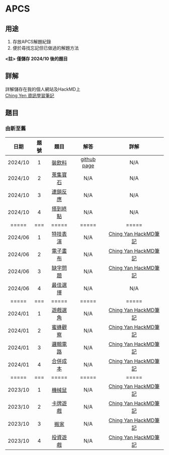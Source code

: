 # APCS

## 用途
1. 存放APCS解題紀錄
2. 便於尋找忘記但已做過的解題方法

**<註> 僅儲存 2024/10 後的題目**

## 詳解
詳解儲存在我的個人網站及HackMD上  
[Ching Yen 資訊學習筆記](https://www.tseng-school.com/)

## 題目
### 由新至舊
日期 | 題號 | 題目 | 解答 | 詳解 |
|:--------:|:--------:|:-------:|:--------:|:--------:|
| 2024/10 | 1 | [裝飲料](https://zerojudge.tw/ShowProblem?problemid=o711) | [github page](/202410/1.cpp) | N/A | 
| 2024/10 | 2 | [蒐集寶石](https://zerojudge.tw/ShowProblem?problemid=o712) | N/A | N/A | 
| 2024/10 | 3 | [連鎖反應](https://zerojudge.tw/ShowProblem?problemid=o713) | N/A | N/A | 
| 2024/10 | 4 | [搭到終點](https://zerojudge.tw/ShowProblem?problemid=o714) | N/A | N/A | 
| ===== | === | ===== | ===== | ===== |
| 2024/06 | 1 | [特技表演](https://zerojudge.tw/ShowProblem?problemid=o076) | N/A | [Ching Yan HackMD筆記](https://hackmd.io/@chingyan/rJKdh43rR#%E7%AC%AC%E4%B8%80%E9%A1%8C-%E7%89%B9%E6%8A%80%E8%A1%A8%E6%BC%94-ZeroJudge-o076) | 
| 2024/06 | 2 | [電子畫布](https://zerojudge.tw/ShowProblem?problemid=o077) | N/A | [Ching Yan HackMD筆記](https://hackmd.io/@chingyan/rJKdh43rR#%E7%AC%AC%E4%BA%8C%E9%A1%8C-%E9%9B%BB%E5%AD%90%E7%95%AB%E5%B8%83-ZeroJudge-o077) | 
| 2024/06 | 3 | [缺字問題](https://zerojudge.tw/ShowProblem?problemid=o078) | N/A | [Ching Yan HackMD筆記](https://hackmd.io/@chingyan/rJKdh43rR#%E7%AC%AC%E4%B8%89%E9%A1%8C-%E7%BC%BA%E5%AD%97%E5%95%8F%E9%A1%8C-ZeroJudge-o078) | 
| 2024/06 | 4 | [最佳選擇](https://zerojudge.tw/ShowProblem?problemid=o079) | N/A | N/A | 
| ===== | === | ===== | ===== | ===== |
| 2024/01 | 1 | [遊戲選角](https://zerojudge.tw/ShowProblem?problemid=m931) | N/A | [Ching Yan HackMD筆記](https://hackmd.io/@chingyan/r1_y8MaM0#%E7%AC%AC%E4%B8%80%E9%A1%8C-%E9%81%8A%E6%88%B2%E9%81%B8%E8%A7%92-ZeroJudge-m931) | 
| 2024/01 | 2 | [蜜蜂觀察](https://zerojudge.tw/ShowProblem?problemid=m932) | N/A | [Ching Yan HackMD筆記](https://hackmd.io/@chingyan/r1_y8MaM0#%E7%AC%AC%E4%BA%8C%E9%A1%8C-%E8%9C%9C%E8%9C%82%E8%A7%80%E5%AF%9F-ZeroJudge-m932) | 
| 2024/01 | 3 | [邏輯電路](https://zerojudge.tw/ShowProblem?problemid=m933) | N/A | [Ching Yan HackMD筆記](https://hackmd.io/@chingyan/r1_y8MaM0#%E7%AC%AC%E4%B8%89%E9%A1%8C-%E9%82%8F%E8%BC%AF%E9%9B%BB%E8%B7%AF-ZeroJudge-m933) | 
| 2024/01 | 4 | [合併成本](https://zerojudge.tw/ShowProblem?problemid=m934) | N/A | [Ching Yan HackMD筆記](https://hackmd.io/@chingyan/r1_y8MaM0#%E7%AC%AC%E5%9B%9B%E9%A1%8C-%E5%90%88%E4%BD%B5%E6%88%90%E6%9C%AC-ZeroJudge-m934) | 
| ===== | === | ===== | ===== | ===== |
| 2023/10 | 1 | [機械鼠](https://zerojudge.tw/ShowProblem?problemid=m370) | N/A | [Ching Yan HackMD筆記](https://hackmd.io/@chingyan/rkmQSEEm0#%E7%AC%AC%E4%B8%80%E9%A1%8C-%E6%A9%9F%E6%A2%B0%E9%BC%A0-ZeroJudge-m370) | 
| 2023/10 | 2 | [卡牌遊戲](https://zerojudge.tw/ShowProblem?problemid=m371) | N/A | [Ching Yan HackMD筆記](https://hackmd.io/@chingyan/rkmQSEEm0#%E7%AC%AC%E4%BA%8C%E9%A1%8C-%E5%8D%A1%E7%89%8C%E9%81%8A%E6%88%B2-ZeroJudge-m371) | 
| 2023/10 | 3 | [搬家](https://zerojudge.tw/ShowProblem?problemid=m372) | N/A | [Ching Yan HackMD筆記](https://hackmd.io/@chingyan/rkmQSEEm0#%E7%AC%AC%E4%B8%89%E9%A1%8C-%E6%90%AC%E5%AE%B6-ZeroJudge-m372) | 
| 2023/10 | 4 | [投資遊戲](https://zerojudge.tw/ShowProblem?problemid=m373) | N/A | [Ching Yan HackMD筆記](https://hackmd.io/@chingyan/rkmQSEEm0#%E7%AC%AC%E5%9B%9B%E9%A1%8C-%E6%8A%95%E8%B3%87%E9%81%8A%E6%88%B2-ZeroJudge-m373) | 
